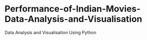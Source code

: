 # Performance-of-Indian-Movies-Data-Analysis-and-Visualisation
Data Analysis and Visualisation Using Python
